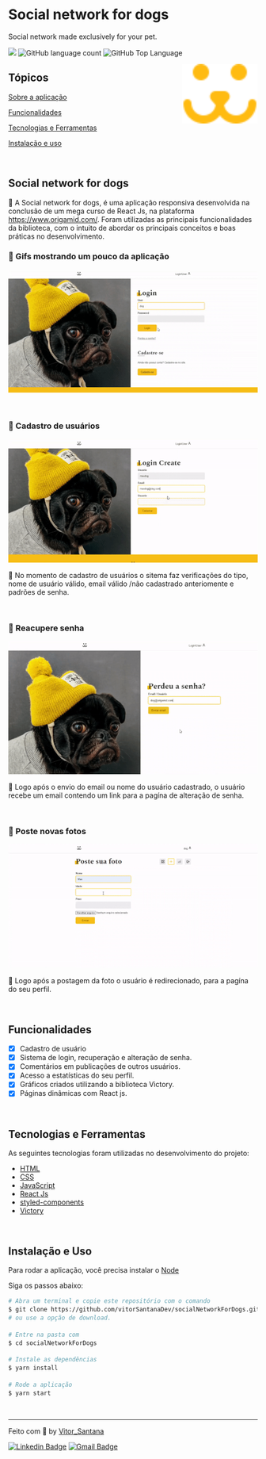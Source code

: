 # Social network for dogs

<p>Social network made exclusively for your pet.</p>

<p>
  <img src="https://img.shields.io/badge/made%20by-Vitor%20Santana-fb1?style=flat-square">
  <img alt="GitHub language count" src="https://img.shields.io/github/languages/count/vitorSantanaDev/
socialNetworkForDogs
?color=fb1&style=flat-square">
  <img alt="GitHub Top Language" src="https://img.shields.io/github/languages/top/vitorSantanaDev/
socialNetworkForDogs
?color=fb1&style=flat-square">
</p>

<img align="right" src="src/Assets/dogs-footer-fb.svg" height="120">

## Tópicos 

[Sobre a aplicação](#sobre-o-foodfy)

[Funcionalidades](#funcionalidades)

[Tecnologias e Ferramentas](#tecnologias-e-ferramentas)

[Instalação e uso](#instalação-e-uso)


<br>

## Social network for dogs

🐶 A Social network for dogs, é uma aplicação responsiva  desenvolvida na conclusão de um mega curso de React Js, na plataforma https://www.origamid.com/.  Foram utilizadas as principais funcionalidades da biblioteca, com o intuito de abordar os principais conceitos e boas práticas no desenvolvimento. 

<h3 align="left">🦴 Gifs mostrando um pouco da aplicação</h3>
<p align="center">
  <img src="src/video/ezgif.com-gif-maker (1).gif" alt="as principai funcionalidades">
</p>

<br>

<h3 align="letf">🦴 Cadastro de usuários</h3>
<p align="center">
  <img src="src/video/ezgif.com-gif-maker2.gif" alt="página de cadastro">
</p>

  🐶 No momento de cadastro de usuários o sitema faz verificações do tipo, nome de usuário válido, email válido /não cadastrado anteriomente e padrões de senha.

<br>

<h3 align="left">🦴 Reacupere senha</h3>
<p align="center">
  <img src="src/video/ezgif.com-gif-maker3.gif" alt="página de recuperar senha">
</p>

🐶 Logo após o envio do email ou nome do usuário cadastrado, o usuário recebe um email contendo um link para a pagína de alteração de senha.

<br>

<h3 align="left">🦴 Poste novas fotos</h3>
<p align="center">
  <img src="src/video/ezgif.com-gif-maker4.gif" alt="página de novas fotos">
</p>

🐶 Logo após a postagem da foto o usuário é redirecionado, para a pagína do seu perfil.

<br>

## Funcionalidades

- [X] Cadastro de usuário
- [X] Sistema de login, recuperação e alteração de senha.
- [X] Comentários em publicações de outros usuários.
- [X] Acesso a estatísticas do seu perfil.
- [x] Gráficos criados utilizando a biblioteca Victory.
- [X] Páginas dinâmicas com React js.

<br>

## Tecnologias e Ferramentas

As seguintes tecnologias foram utilizadas no desenvolvimento do projeto:

- [HTML](https://devdocs.io/html/)
- [CSS](https://devdocs.io/css/)
- [JavaScript](https://devdocs.io/javascript/)
- [React Js](https://devdocs.io/Reactjs/)
- [styled-components](https://devdocs.io/styled-components/)
- [Victory](https://devdocs.io/Victory/)

<br>

## Instalação e Uso

Para rodar a aplicação, você precisa instalar o [Node](https://nodejs.org/en/)

Siga os passos abaixo:

```bash
# Abra um terminal e copie este repositório com o comando
$ git clone https://github.com/vitorSantanaDev/socialNetworkForDogs.git
# ou use a opção de download.

# Entre na pasta com 
$ cd socialNetworkForDogs

# Instale as dependências
$ yarn install

# Rode a aplicação
$ yarn start
```

<br>

---

Feito com :yellow_heart: by [Vitor_Santana](https://github.com/vitorSantanaDev)

[![Linkedin Badge](https://img.shields.io/badge/-Vitor%20Santana-blue?style=flat-square&logo=Linkedin&logoColor=white&link=https://www.linkedin.com/in/vitor-santana-bbb607217/)](https://www.linkedin.com/in/vitor-santana-bbb607217/) 
[![Gmail Badge](https://img.shields.io/badge/-vitorsantana.developer@gmail-c14438?style=flat-square&logo=Gmail&logoColor=white&link=mailto:vitorsantana.developer@gmail)](mailto:vitorsantana.developer@gmail)

